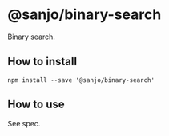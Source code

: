 # @sanjo/binary-search

Binary search.

## How to install

```
npm install --save '@sanjo/binary-search'
```

## How to use

See spec.
